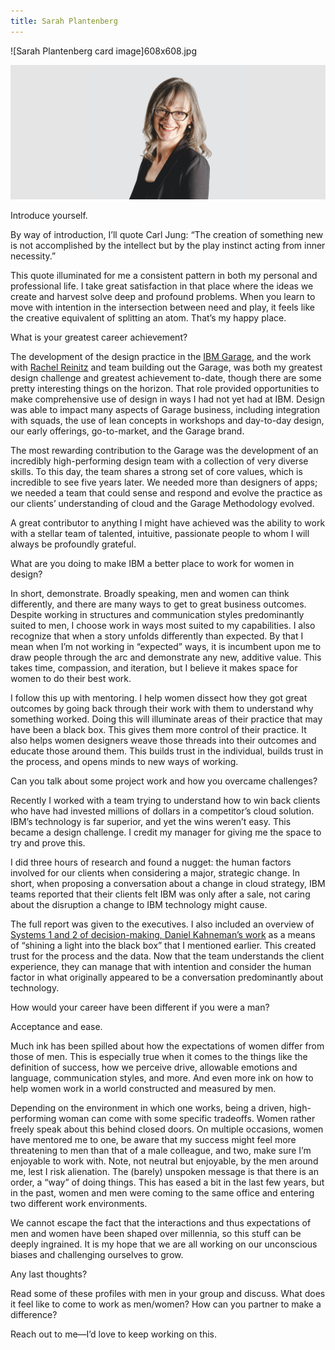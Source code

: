 ```yaml
---
title: Sarah Plantenberg
---
```


<grid classname="background-bleed">
<column lg="16">

<art-direction>

![Sarah Plantenberg card image]608x608.jpg

![Sarah Plantenberg hero image](./2624x1120.jpg)

</art-direction>

<community-lead name="Sarah Plantenberg" position="Design Principal" department="IBM Garage"></community-lead>

</column>
</grid>

<grid className="community__grid" background="gray-10">
<column sm="3" md="3" lg="3">

<span className="community__prompt">Introduce yourself.</span>

</column>

<column md="6" lg="8" offset_lg="1">

By way of introduction, I’ll quote Carl Jung: “The creation of something new is not accomplished by the intellect but by the play instinct acting from inner necessity.”

This quote illuminated for me a consistent pattern in both my personal and professional life. I take great satisfaction in that place where the ideas we create and harvest solve deep and profound problems. When you learn to move with intention in the intersection between need and play, it feels like the creative equivalent of splitting an atom. That’s my happy place.

</column>
</grid>

<grid className="community__grid" background="gray-10">
<column sm="3" md="3" lg="3">

<span className="community__prompt">What is your greatest career achievement?</span>

</column>

<column md="6" lg="8" offset_lg="1">

The development of the design practice in the [IBM Garage](https://www.ibm.com/garage), and the work with [Rachel Reinitz](https://www.linkedin.com/in/rreinitz) and team building out the Garage, was both my greatest design challenge and greatest achievement to-date, though there are some pretty interesting things on the horizon. That role provided opportunities to make comprehensive use of design in ways I had not yet had at IBM. Design was able to impact many aspects of Garage business, including integration with squads, the use of lean concepts in workshops and day-to-day design, our early offerings, go-to-market, and the Garage brand.

The most rewarding contribution to the Garage was the development of an incredibly high-performing design team with a collection of very diverse skills. To this day, the team shares a strong set of core values, which is incredible to see five years later. We needed more than designers of apps; we needed a team that could sense and respond and evolve the practice as our clients’ understanding of cloud and the Garage Methodology evolved.

A great contributor to anything I might have achieved was the ability to work with a stellar team of talented, intuitive, passionate people to whom I will always be profoundly grateful.

</column>
</grid>

<grid className="community__grid" background="gray-10">
<column sm="3" md="3" lg="3">

<span className="community__prompt">What are you doing to make IBM a better place to work for women in design?</span>

</column>

<column md="6" lg="8" offset_lg="1">

In short, demonstrate. Broadly speaking, men and women can think differently, and there are many ways to get to great business outcomes. Despite working in structures and communication styles predominantly suited to men, I choose work in ways most suited to my capabilities. I also recognize that when a story unfolds differently than expected. By that I mean when I’m not working in “expected” ways, it is incumbent upon me to draw people through the arc and demonstrate any new, additive value. This takes time, compassion, and iteration, but I believe it makes space for women to do their best work.

I follow this up with mentoring. I help women dissect how they got great outcomes by going back through their work with them to understand why something worked. Doing this will illuminate areas of their practice that may have been a black box. This gives them more control of their practice. It also helps women designers weave those threads into their outcomes and educate those around them. This builds trust in the individual, builds trust in the process, and opens minds to new ways of working.

</column>
</grid>

<grid className="community__grid" background="gray-10">
<column sm="3" md="3" lg="3">

<span className="community__prompt">Can you talk about some project work and how you overcame challenges?</span>

</column>

<column md="6" lg="8" offset_lg="1">

Recently I worked with a team trying to understand how to win back clients who have had invested millions of dollars in a competitor’s cloud solution. IBM’s technology is far superior, and yet the wins weren’t easy. This became a design challenge. I credit my manager for giving me the space to try and prove this.

I did three hours of research and found a nugget: the human factors involved for our clients when considering a major, strategic change. In short, when proposing a conversation about a change in cloud strategy, IBM teams reported that their clients felt IBM was only after a sale, not caring about the disruption a change to IBM technology might cause.

The full report was given to the executives. I also included an overview of [Systems 1 and 2 of decision-making, Daniel Kahneman’s work](https://www.scientificamerican.com/article/kahneman-excerpt-thinking-fast-and-slow/) as a means of “shining a light into the black box” that I mentioned earlier. This created trust for the process and the data. Now that the team understands the client experience, they can manage that with intention and consider the human factor in what originally appeared to be a conversation predominantly about technology.

</column>
</grid>

<grid className="community__grid" background="gray-10">
<column sm="3" md="3" lg="3">

<span className="community__prompt">How would your career have been different if you were a man?</span>

</column>

<column md="6" lg="8" offset_lg="1">

Acceptance and ease.

Much ink has been spilled about how the expectations of women differ from those of men. This is especially true when it comes to the things like the definition of success, how we perceive drive, allowable emotions and language, communication styles, and more. And even more ink on how to help women work in a world constructed and measured by men.

Depending on the environment in which one works, being a driven, high-performing woman can come with some specific tradeoffs. Women rather freely speak about this behind closed doors. On multiple occasions, women have mentored me to one, be aware that my success might feel more threatening to men than that of a male colleague, and two, make sure I’m enjoyable to work with. Note, not neutral but enjoyable, by the men around me, lest I risk alienation. The (barely) unspoken message is that there is an order, a “way” of doing things. This has eased a bit in the last few years, but in the past, women and men were coming to the same office and entering two different work environments.

We cannot escape the fact that the interactions and thus expectations of men and women have been shaped over millennia, so this stuff can be deeply ingrained. It is my hope that we are all working on our unconscious biases and challenging ourselves to grow.

</column>
</grid>

<grid className="community__grid" background="gray-10">
<column sm="3" md="3" lg="3">

<span className="community__prompt">Any last thoughts?</span>

</column>

<column md="6" lg="8" offset_lg="1">

Read some of these profiles with men in your group and discuss. What does it feel like to come to work as men/women? How can you partner to make a difference?

Reach out to me—I’d love to keep working on this.

</column>
</grid>
